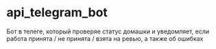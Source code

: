 # api_telegram_bot
Бот в телеге, который проверяе статус домашки и уведомляет, если работа принята / не принята / взята на ревью, а также об ошибках
